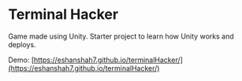 # Terminal Hacker
Game made using Unity. Starter project to learn how Unity works and deploys.

Demo: [https://eshanshah7.github.io/terminalHacker/](https://eshanshah7.github.io/terminalHacker/)
